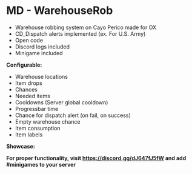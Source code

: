 # MD - WarehouseRob 

- Warehouse robbing system on Cayo Perico made for OX
- CD_Dispatch alerts implemented (ex. For U.S. Army)
- Open code
- Discord logs included
- Minigame included

**Configurable:**
- Warehouse locations
- Item drops
- Chances
- Needed items
- Cooldowns (Server global cooldown)
- Progressbar time
- Chance for dispatch alert (on fail, on success)
- Empty warehouse chance
- Item consumption
- Item labels

**Showcase:**

**For proper functionality, visit https://discord.gg/dJ647fJ5fW and add #minigames to your server**
